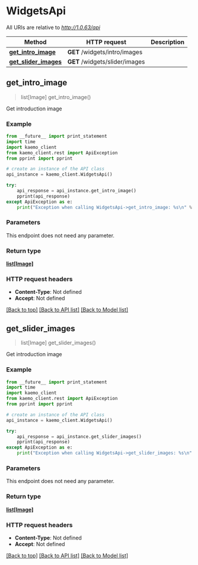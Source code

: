 # WidgetsApi

All URIs are relative to *http://1.0.63/api*

Method | HTTP request | Description
------------- | ------------- | -------------
[**get_intro_image**](#get_intro_image) | **GET** /widgets/intro/images | 
[**get_slider_images**](#get_slider_images) | **GET** /widgets/slider/images | 


## **get_intro_image**
> list[Image] get_intro_image()



Get introduction image

### Example 
```python
from __future__ import print_statement
import time
import kaemo_client
from kaemo_client.rest import ApiException
from pprint import pprint

# create an instance of the API class
api_instance = kaemo_client.WidgetsApi()

try: 
    api_response = api_instance.get_intro_image()
    pprint(api_response)
except ApiException as e:
    print("Exception when calling WidgetsApi->get_intro_image: %s\n" % e)
```

### Parameters
This endpoint does not need any parameter.

### Return type

[**list[Image]**](#Image)

### HTTP request headers

 - **Content-Type**: Not defined
 - **Accept**: Not defined

[[Back to top]](#) [[Back to API list]](#documentation-for-api-endpoints) [[Back to Model list]](#documentation-for-models)

## **get_slider_images**
> list[Image] get_slider_images()



Get introduction image

### Example 
```python
from __future__ import print_statement
import time
import kaemo_client
from kaemo_client.rest import ApiException
from pprint import pprint

# create an instance of the API class
api_instance = kaemo_client.WidgetsApi()

try: 
    api_response = api_instance.get_slider_images()
    pprint(api_response)
except ApiException as e:
    print("Exception when calling WidgetsApi->get_slider_images: %s\n" % e)
```

### Parameters
This endpoint does not need any parameter.

### Return type

[**list[Image]**](#Image)

### HTTP request headers

 - **Content-Type**: Not defined
 - **Accept**: Not defined

[[Back to top]](#) [[Back to API list]](#documentation-for-api-endpoints) [[Back to Model list]](#documentation-for-models)


